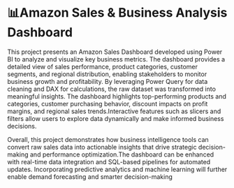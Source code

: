 # 📊Amazon Sales & Business Analysis Dashboard

This project presents an Amazon Sales Dashboard developed using Power BI to analyze and visualize key business metrics. The dashboard provides a detailed view of sales performance, product categories, customer segments, and regional distribution, enabling stakeholders to monitor business growth and profitability. By leveraging  Power Query for data cleaning and DAX for calculations, the raw dataset was transformed into meaningful insights. The dashboard highlights top-performing products and categories, customer purchasing behavior, discount impacts on profit margins, and  regional sales trends.Interactive features such as slicers and filters allow users to explore data dynamically and make informed business decisions. 

Overall, this project demonstrates how business intelligence tools can convert raw sales data into actionable insights that drive strategic decision-making and performance optimization.The dashboard can be enhanced with real-time data integration and SQL-based pipelines for automated updates. Incorporating predictive analytics and machine learning will further enable demand forecasting and smarter decision-making
